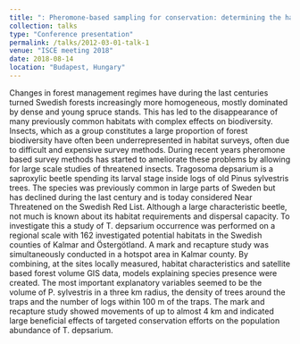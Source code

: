 ```yaml
---
title: ": Pheromone-based sampling for conservation: determining the habitat requirements of *Tragosoma depsarium*"
collection: talks
type: "Conference presentation"
permalink: /talks/2012-03-01-talk-1
venue: "ISCE meeting 2018"
date: 2018-08-14
location: "Budapest, Hungary"
---
```


Changes in forest management regimes have during the last centuries turned Swedish
forests increasingly more homogeneous, mostly dominated by dense and young spruce
stands. This has led to the disappearance of many previously common habitats with complex
effects on biodiversity. Insects, which as a group constitutes a large proportion of forest
biodiversity have often been underrepresented in habitat surveys, often due to difficult and
expensive survey methods. During recent years pheromone based survey methods has started
to ameliorate these problems by allowing for large scale studies of threatened insects.
Tragosoma depsarium is a saproxylic beetle spending its larval stage inside logs of old
Pinus sylvestris trees. The species was previously common in large parts of Sweden but has
declined during the last century and is today considered Near Threatened on the Swedish
Red List. Although a large characteristic beetle, not much is known about its habitat
requirements and dispersal capacity. To investigate this a study of T. depsarium occurrence
was performed on a regional scale with 162 investigated potential habitats in the Swedish
counties of Kalmar and Östergötland. A mark and recapture study was simultaneously
conducted in a hotspot area in Kalmar county.
By combining, at the sites locally measured, habitat characteristics and satellite based
forest volume GIS data, models explaining species presence were created. The most
important explanatory variables seemed to be the volume of P. sylvestris in a three km
radius, the density of trees around the traps and the number of logs within 100 m of the traps.
The mark and recapture study showed movements of up to almost 4 km and indicated large
beneficial effects of targeted conservation efforts on the population abundance of T.
depsarium. 

